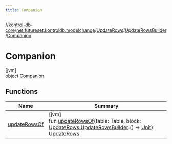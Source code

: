 ```yaml
---
title: Companion
---
```

//[kontrol-db-core](../../../../../index.html)/[net.futureset.kontroldb.modelchange](../../../index.html)/[UpdateRows](../../index.html)/[UpdateRowsBuilder](../index.html)/[Companion](index.html)



# Companion



[jvm]\
object [Companion](index.html)



## Functions


| Name | Summary |
|---|---|
| [updateRowsOf](update-rows-of.html) | [jvm]<br>fun [updateRowsOf](update-rows-of.html)(table: Table, block: [UpdateRows.UpdateRowsBuilder](../index.html).() -&gt; [Unit](https://kotlinlang.org/api/latest/jvm/stdlib/kotlin/-unit/index.html)): [UpdateRows](../../index.html) |

